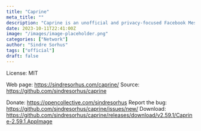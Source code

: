 ```yaml
---
title: "Caprine"
meta_title: ""
description: "Caprine is an unofficial and privacy-focused Facebook Messenger app with many useful features"
date: 2023-10-11T22:41:00Z
image: "/images/image-placeholder.png"
categories: ["Network"]
author: "Sindre Sorhus"
tags: ["official"]
draft: false
---
```


License: MIT

Web page: https://sindresorhus.com/caprine/
Source: https://github.com/sindresorhus/caprine

Donate: https://opencollective.com/sindresorhus
Report the bug: https://github.com/sindresorhus/caprine/issues/new/
Download: https://github.com/sindresorhus/caprine/releases/download/v2.59.1/Caprine-2.59.1.AppImage
